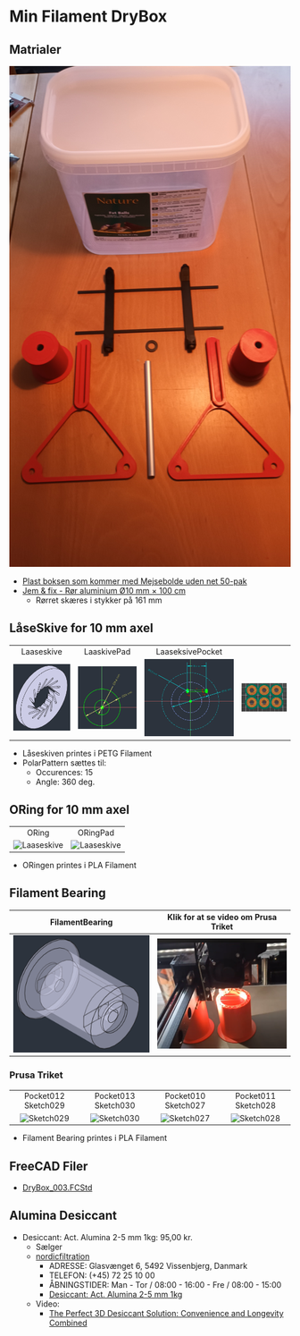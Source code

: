 # Min Filament DryBox

## Matrialer

![Matriale foto](./Images/20250106_092037.jpg)

* [Plast boksen som kommer med Mejsebolde uden net 50-pak](https://www.harald-nyborg.dk/mejsebolde-uden-net-50-pak)
* [Jem & fix - Rør aluminium Ø10 mm × 100 cm](https://www.jemogfix.dk/roer-aluminium-oe10-mm-100-cm/4145/9032129/)
  * Rørret skæres i stykker på 161 mm

## LåseSkive for 10 mm axel

|||||
|:---:|:---:|:---:|:---:|
|Laaseskive|LaaskivePad|LaaseksivePocket|
|![Laaseskive](./Images/Laaseskive.png)|![Laaseskive](./Images/LaaskivePad.png)|![Laaseskive](./Images/LaaseksivePocket.png)|![Laaseskive](./Images/LaaseskiverMedBrim.png)|

* Låseskiven printes i PETG Filament
* PolarPattern sættes til:
  * Occurences: 15
  * Angle: 360 deg.

## ORing for 10 mm axel

|||
|:---:|:---:|
|ORing|ORingPad||
|![Laaseskive](./Images)|![Laaseskive](./Images)|

* ORingen printes i PLA Filament

## Filament Bearing

|FilamentBearing| Klik for at se video om Prusa Triket|
|:---:|:---:|
|![FilamentBearing](./Images/FilamentBearing.png)|[![](./Images/PrusaTrickVideo.png)](https://youtu.be/eJnPmYp0agY "Svenn-Erik Krengelund Thomsen")|

### Prusa Triket

|||||
|:---:|:---:|:---:|:---:|
|Pocket012 Sketch029|Pocket013 Sketch030|Pocket010 Sketch027|Pocket011 Sketch028|
|![Sketch029](./Images/Skærmbillede%20fra%202025-01-07%2019-20-38.png)|![Sketch030](./Images/Skærmbillede%20fra%202025-01-07%2019-20-56.png)|![Sketch027](./Images/Skærmbillede%20fra%202025-01-07%2019-21-09.png)|![Sketch028](./Images/Skærmbillede%20fra%202025-01-07%2019-21-18.png)|

* Filament Bearing printes i PLA Filament

## FreeCAD Filer

* [DryBox_003.FCStd](./DryBox_003.FCStd)

## Alumina Desiccant

* Desiccant: Act. Alumina 2-5 mm 1kg: 95,00 kr.
  * Sælger
  * [nordicfiltration](https://nordicfiltration.com)
    * ADRESSE: Glasvænget 6, 5492 Vissenbjerg, Danmark
    * TELEFON: (+45) 72 25 10 00
    * ÅBNINGSTIDER: Man - Tor / 08:00 - 16:00 - Fre / 08:00 - 15:00
    * [Desiccant: Act. Alumina 2-5 mm 1kg](https://nordicfiltration.com/dk/catalogsearch/result/?q=Alumina+Desiccant)
  * Video:
    * [The Perfect 3D Desiccant Solution: Convenience and Longevity Combined](https://youtu.be/wkQpXBGxQdE)